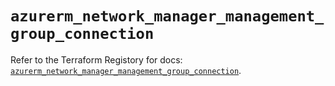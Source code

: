 # `azurerm_network_manager_management_group_connection`

Refer to the Terraform Registory for docs: [`azurerm_network_manager_management_group_connection`](https://registry.terraform.io/providers/hashicorp/azurerm/3.81.0/docs/resources/network_manager_management_group_connection).
